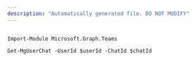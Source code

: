 ```yaml
---
description: "Automatically generated file. DO NOT MODIFY"
---
```


```powershellv2

Import-Module Microsoft.Graph.Teams

Get-MgUserChat -UserId $userId -ChatId $chatId

```